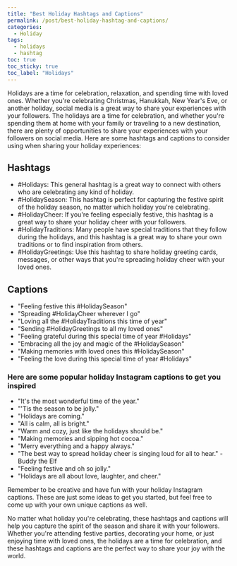 ```yaml
---
title: "Best Holiday Hashtags and Captions"
permalink: /post/best-holiday-hashtag-and-captions/
categories:
  - Holiday
tags:
  - holidays
  - hashtag
toc: true
toc_sticky: true
toc_label: "Holidays"
---
```


Holidays are a time for celebration, relaxation, and spending time with loved ones. Whether you're celebrating Christmas, Hanukkah, New Year's Eve, or another holiday, social media is a great way to share your experiences with your followers. The holidays are a time for celebration, and whether you're spending them at home with your family or traveling to a new destination, there are plenty of opportunities to share your experiences with your followers on social media. Here are some hashtags and captions to consider using when sharing your holiday experiences:

## Hashtags
* #Holidays: This general hashtag is a great way to connect with others who are celebrating any kind of holiday.
* #HolidaySeason: This hashtag is perfect for capturing the festive spirit of the holiday season, no matter which holiday you're celebrating.
* #HolidayCheer: If you're feeling especially festive, this hashtag is a great way to share your holiday cheer with your followers.
* #HolidayTraditions: Many people have special traditions that they follow during the holidays, and this hashtag is a great way to share your own traditions or to find inspiration from others.
* #HolidayGreetings: Use this hashtag to share holiday greeting cards, messages, or other ways that you're spreading holiday cheer with your loved ones.

## Captions
* "Feeling festive this #HolidaySeason"
* "Spreading #HolidayCheer wherever I go"
* "Loving all the #HolidayTraditions this time of year"
* "Sending #HolidayGreetings to all my loved ones"
* "Feeling grateful during this special time of year #Holidays"
* "Embracing all the joy and magic of the #HolidaySeason"
* "Making memories with loved ones this #HolidaySeason"
* "Feeling the love during this special time of year #Holidays"


### Here are some popular holiday Instagram captions to get you inspired
* "It's the most wonderful time of the year."
* "'Tis the season to be jolly."
* "Holidays are coming."
* "All is calm, all is bright."
* "Warm and cozy, just like the holidays should be."
* "Making memories and sipping hot cocoa."
* "Merry everything and a happy always."
* "The best way to spread holiday cheer is singing loud for all to hear." - Buddy the Elf
* "Feeling festive and oh so jolly."
* "Holidays are all about love, laughter, and cheer."

Remember to be creative and have fun with your holiday Instagram captions. These are just some ideas to get you started, but feel free to come up with your own unique captions as well.

No matter what holiday you're celebrating, these hashtags and captions will help you capture the spirit of the season and share it with your followers. Whether you're attending festive parties, decorating your home, or just enjoying time with loved ones, the holidays are a time for celebration, and these hashtags and captions are the perfect way to share your joy with the world.